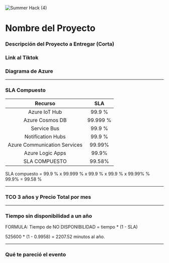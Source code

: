 ![Summer Hack (4)](https://user-images.githubusercontent.com/9124597/127756851-c8627116-f177-4198-966d-9003016d2060.png)

# Nombre del Proyecto

### Descripción del Proyecto a Entregar (Corta)

### Link al Tiktok

### Diagrama de Azure

*****************************************************************************************************************
### SLA Compuesto

|          **Recurso**        |     **SLA**   |
|          :----:             |     :----:    |
|Azure IoT Hub                |     99.9 %    |
|Azure Cosmos DB              |    99.999 %   |
|Service Bus                  |     99.9 %    |
|Notification Hubs            |     99.9 %    |
|Azure Communication Services |    99.99%     |
|Azure Logic Apps             |     99.9%     |
|SLA COMPUESTO                |    99.58%     |

SLA compuesto = 99.9 % x 99.999 % x 99.9 % x 99.9 % x 99.99% % 99.9% = 99.58 %

*****************************************************************************************************************
### TCO 3 años y Precio Total por mes

*****************************************************************************************************************
### Tiempo sin disponibilidad a un año

FORMULA: Tiempo de NO DISPONIBILIDAD = tiempo * (1 - SLA)

525600 * (1 - 0.9958) = 2207.52 minutos al año.
*****************************************************************************************************************
### Qué te pareció el evento
